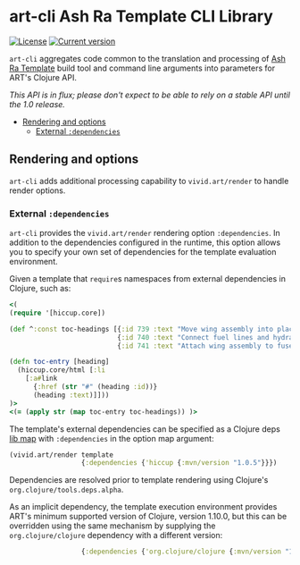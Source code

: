 # art-cli Ash Ra Template CLI Library



[![License](https://img.shields.io/badge/license-Apache%202-blue.svg?style=flat-square)](LICENSE.txt)
[![Current version](https://img.shields.io/clojars/v/net.vivid-inc/art-cli.svg?color=blue&style=flat-square)](https://clojars.org/net.vivid-inc/art-cli)

`art-cli` aggregates code common to the translation and processing of [Ash Ra Template](https://github.com/vivid-inc/ash-ra-template) build tool and command line arguments into parameters for ART's Clojure API.

_This API is in flux; please don't expect to be able to rely on a stable API until the 1.0 release._

- [Rendering and options](#rendering-and-options)
    - [External ``:dependencies``](#dependencies)

<a name="rendering-and-options"></a>
## Rendering and options

`art-cli` adds additional processing capability to `vivid.art/render` to handle render options.

<a name="dependencies"></a>
### External ``:dependencies``
`art-cli` provides the `vivid.art/render` rendering option `:dependencies`.
In addition to the dependencies configured in the runtime, this option allows you to specify your own set of dependencies for the template evaluation environment.

Given a template that ``require``s namespaces from external dependencies in Clojure, such as:
```clojure
<(
(require '[hiccup.core])

(def ^:const toc-headings [{:id 739 :text "Move wing assembly into place"}
                           {:id 740 :text "Connect fuel lines and hydraulics"}
                           {:id 741 :text "Attach wing assembly to fuselage"}])

(defn toc-entry [heading]
  (hiccup.core/html [:li
    [:a#link
      {:href (str "#" (heading :id))}
      (heading :text)]]))
)>
<(= (apply str (map toc-entry toc-headings)) )>
```
The template's external dependencies can be specified as a Clojure deps [lib map](https://clojure.org/reference/deps_and_cli) with `:dependencies` in the option map argument:
```clojure
(vivid.art/render template
                  {:dependencies {'hiccup {:mvn/version "1.0.5"}}})
```
Dependencies are resolved prior to template rendering using Clojure's ``org.clojure/tools.deps.alpha``.

As an implicit dependency, the template execution environment provides ART's minimum supported version of Clojure, version 1.10.0, but this can be overridden using the same mechanism by supplying the `org.clojure/clojure` dependency with a different version:
```clojure
                  {:dependencies {'org.clojure/clojure {:mvn/version "1.11.0"}}}
```
